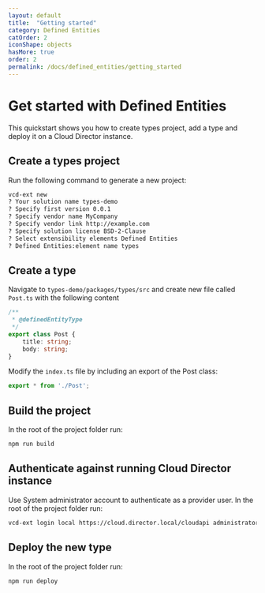 ```yaml
---
layout: default
title:  "Getting started"
category: Defined Entities
catOrder: 2
iconShape: objects
hasMore: true
order: 2
permalink: /docs/defined_entities/getting_started
---
```

# Get started with Defined Entities

This quickstart shows you how to create types project, add a type and deploy it on a Cloud Director instance.

## Create a types project
Run the following command to generate a new project:
```bash
vcd-ext new
? Your solution name types-demo
? Specify first version 0.0.1
? Specify vendor name MyCompany
? Specify vendor link http://example.com
? Specify solution license BSD-2-Clause
? Select extensibility elements Defined Entities
? Defined Entities:element name types
```
## Create a type
Navigate to `types-demo/packages/types/src` and create new file called `Post.ts` with the following content
```typescript
/**
 * @definedEntityType
 */
export class Post {
    title: string;
    body: string;
}
```
Modify the `index.ts` file by including an export of the Post class:
```typescript
export * from './Post';
```
## Build the project
In the root of the project folder run:
```bash
npm run build
```

## Authenticate against running Cloud Director instance
Use System administrator account to authenticate as a provider user. In the root of the project folder run:
```bash
vcd-ext login local https://cloud.director.local/cloudapi administrator
```

## Deploy the new type
In the root of the project folder run:
```bash
npm run deploy
```